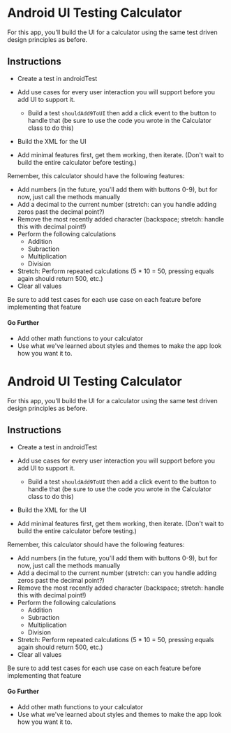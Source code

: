 # Android UI Testing Calculator

For this app, you'll build the UI for a calculator using the same test driven design principles as before.

## Instructions

- Create a test in androidTest

- Add use cases for every user interaction you will support before you add UI to support it.

  - Build a test `shouldAdd9ToUI` then add a click event to the button to handle that (be sure to use the code you wrote in the Calculator class to do this)

- Build the XML for the UI

- Add minimal features first, get them working, then iterate. (Don't wait to build the entire calculator before testing.)

    

Remember, this calculator should have the following features:

- Add numbers (in the future, you'll add them with buttons 0-9), but for now, just call the methods manually
- Add a decimal to the current number (stretch: can you handle adding zeros past the decimal point?)
- Remove the most recently added character (backspace; stretch: handle this with decimal point!)
- Perform the following calculations
  - Addition
  - Subraction
  - Multiplication
  - Division
- Stretch: Perform repeated calculations (5 * 10 = 50, pressing equals again should return 500, etc.)
- Clear all values

Be sure to add test cases for each use case on each feature before implementing that feature

#### Go Further
- Add other math functions to your calculator
- Use what we've learned about styles and themes to make the app look how you want it to.


# Android UI Testing Calculator

For this app, you'll build the UI for a calculator using the same test driven design principles as before.

## Instructions

- Create a test in androidTest

- Add use cases for every user interaction you will support before you add UI to support it.

  - Build a test `shouldAdd9ToUI` then add a click event to the button to handle that (be sure to use the code you wrote in the Calculator class to do this)

- Build the XML for the UI

- Add minimal features first, get them working, then iterate. (Don't wait to build the entire calculator before testing.)

    

Remember, this calculator should have the following features:

- Add numbers (in the future, you'll add them with buttons 0-9), but for now, just call the methods manually
- Add a decimal to the current number (stretch: can you handle adding zeros past the decimal point?)
- Remove the most recently added character (backspace; stretch: handle this with decimal point!)
- Perform the following calculations
  - Addition
  - Subraction
  - Multiplication
  - Division
- Stretch: Perform repeated calculations (5 * 10 = 50, pressing equals again should return 500, etc.)
- Clear all values

Be sure to add test cases for each use case on each feature before implementing that feature

#### Go Further
- Add other math functions to your calculator
- Use what we've learned about styles and themes to make the app look how you want it to.
